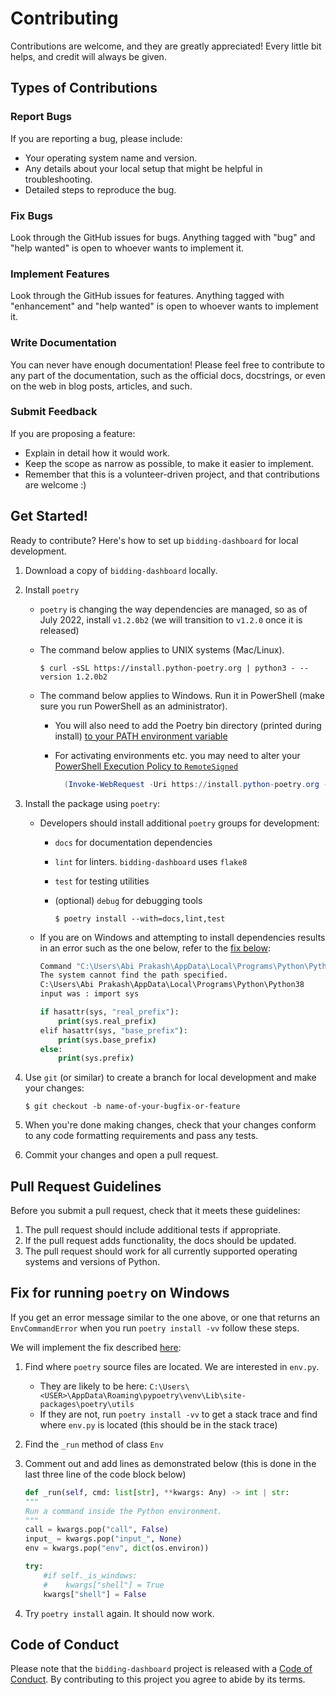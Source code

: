 # Contributing

Contributions are welcome, and they are greatly appreciated! Every little bit
helps, and credit will always be given.

## Types of Contributions

### Report Bugs

If you are reporting a bug, please include:

* Your operating system name and version.
* Any details about your local setup that might be helpful in troubleshooting.
* Detailed steps to reproduce the bug.

### Fix Bugs

Look through the GitHub issues for bugs. Anything tagged with "bug" and "help
wanted" is open to whoever wants to implement it.

### Implement Features

Look through the GitHub issues for features. Anything tagged with "enhancement"
and "help wanted" is open to whoever wants to implement it.

### Write Documentation

You can never have enough documentation! Please feel free to contribute to any
part of the documentation, such as the official docs, docstrings, or even
on the web in blog posts, articles, and such.

### Submit Feedback

If you are proposing a feature:

* Explain in detail how it would work.
* Keep the scope as narrow as possible, to make it easier to implement.
* Remember that this is a volunteer-driven project, and that contributions
  are welcome :)

## Get Started!

Ready to contribute? Here's how to set up `bidding-dashboard` for local development.

1. Download a copy of `bidding-dashboard` locally.
2. Install `poetry`
    - `poetry` is changing the way dependencies are managed, so as of July 2022, install `v1.2.0b2` (we will transition to `v1.2.0` once it is released)
    - The command below applies to UNIX systems (Mac/Linux).

        ```console
        $ curl -sSL https://install.python-poetry.org | python3 - --version 1.2.0b2
        ```

    - The command below applies to Windows. Run it in PowerShell (make sure you run PowerShell as an administrator).
      - You will also need to add the Poetry bin directory (printed during install) [to your PATH environment variable](https://stackoverflow.com/questions/44272416/how-to-add-a-folder-to-path-environment-variable-in-windows-10-with-screensho)
      - For activating environments etc. you may need to alter your [PowerShell Execution Policy to `RemoteSigned`](https://windowsloop.com/change-powershell-execution-policy/)

        ```powershell
          (Invoke-WebRequest -Uri https://install.python-poetry.org -UseBasicParsing).Content | py - --version=1.2.0b2
        ```

4. Install the package using `poetry`:
    - Developers should install additional `poetry` groups for development:
      - `docs` for documentation dependencies
      - `lint` for linters. `bidding-dashboard` uses `flake8`
      - `test` for testing utilities
      - (optional) `debug` for debugging tools

        ```console
        $ poetry install --with=docs,lint,test
        ```
    - If you are on Windows and attempting to install dependencies results in an error such as the one below, refer to the [fix below](https://github.com/UNSW-CEEM/ceem-python-template/blob/master/CONTRIBUTING.md#fix-for-running-poetry-on-windows):

      ```cmd
      Command "C:\Users\Abi Prakash\AppData\Local\Programs\Python\Python38\python.exe" -W ignore - errored with the following return code 1, and output:
      The system cannot find the path specified.
      C:\Users\Abi Prakash\AppData\Local\Programs\Python\Python38
      input was : import sys

      if hasattr(sys, "real_prefix"):
          print(sys.real_prefix)
      elif hasattr(sys, "base_prefix"):
          print(sys.base_prefix)
      else:
          print(sys.prefix)
      ```

5. Use `git` (or similar) to create a branch for local development and make your changes:

    ```console
    $ git checkout -b name-of-your-bugfix-or-feature
    ```

6. When you're done making changes, check that your changes conform to any code formatting requirements and pass any tests.

7. Commit your changes and open a pull request.

## Pull Request Guidelines

Before you submit a pull request, check that it meets these guidelines:

1. The pull request should include additional tests if appropriate.
2. If the pull request adds functionality, the docs should be updated.
3. The pull request should work for all currently supported operating systems and versions of Python.

## Fix for running `poetry` on Windows

If you get an error message similar to the one above, or one that returns an `EnvCommandError` when you run `poetry install -vv` follow these steps.

We will implement the fix described [here](https://github.com/python-poetry/poetry/issues/2746#issuecomment-739439858):

1. Find where `poetry` source files are located. We are interested in `env.py`.

    - They are likely to be here: `C:\Users\<USER>\AppData\Roaming\pypoetry\venv\Lib\site-packages\poetry\utils`
    - If they are not, run `poetry install -vv` to get a stack trace and find where `env.py` is located (this should be in the stack trace)
2. Find the `_run` method of class `Env`
3. Comment out and add lines as demonstrated below (this is done in the last three line of the code block below)

    ```python
    def _run(self, cmd: list[str], **kwargs: Any) -> int | str:
    """
    Run a command inside the Python environment.
    """
    call = kwargs.pop("call", False)
    input_ = kwargs.pop("input_", None)
    env = kwargs.pop("env", dict(os.environ))

    try:
        #if self._is_windows:
        #    kwargs["shell"] = True
        kwargs["shell"] = False
    ```
4. Try `poetry install` again. It should now work.

## Code of Conduct

Please note that the `bidding-dashboard` project is released with a
[Code of Conduct](CONDUCT.md). By contributing to this project you agree to abide by its terms.

